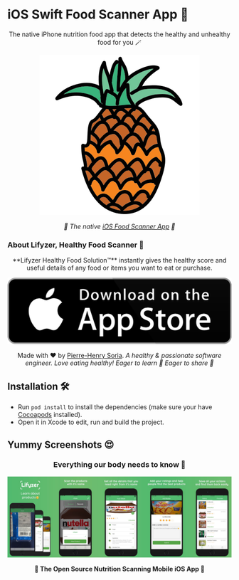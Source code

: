 # iOS Swift Food Scanner App 🍍

<div align="center" markdown="1">
The native iPhone nutrition food app that detects the healthy and unhealthy food for you 🪄

![Healthy Food, Healthy Pineapple](extras/assets/pineapple-healthy-food.svg)

_🍎 The native [iOS Food Scanner App](https://apps.apple.com/app/longer-life-lifyzer-food-scan/id1466196809) 🥕_

</div>


### About Lifyzer, Healthy Food Scanner 🍳

<div align="center" markdown="1">
**Lifyzer Healthy Food Solution™** instantly gives the healthy score and useful details of any food or items you want to eat or purchase.

[![Get Lifyzer, Healthy Food on the Apple App Store](extras/assets/app-store-badge.svg)](https://apps.apple.com/app/longer-life-lifyzer-food-scan/id1466196809 'Get iOS Lifyzer on App Store')

Made with ❤️ by [Pierre-Henry Soria](https://pierrehenry.be). _A healthy &amp; passionate software engineer. Love eating healthy! Eager to learn 🍏 Eager to share 🍅_

</div>


## Installation 🛠

- Run `pod install` to install the dependencies (make sure your have [Cocoapods](https://guides.cocoapods.org/using/getting-started.html#installation) installed).
- Open it in Xcode to edit, run and build the project.


## Yummy Screenshots 😍

<div align="center" markdown="1">


### Everything our body needs to know 🥝

![Open source nutrition scanning mobile iOS app](extras/assets/lifyzer-iphone-food-nutrition-app.jpg)

**🥑 The Open Source Nutrition Scanning Mobile iOS App 🍍**

</div>
